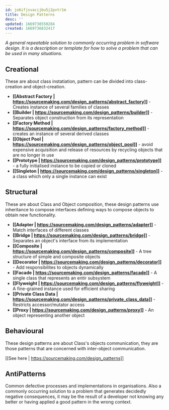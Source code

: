 ```yaml
---
id: jo6ifjsvacijbu5j2pvtr1m
title: Design Patterns
desc: ''
updated: 1669738550284
created: 1669736832417
---
```

*A general repeatable solution to commonly occurring problem in software design.
It is a description or template for how to solve a problem that can be used in many situations.*

## Creational
These are about class instatiation, pattern can be divided into class-creation and object-creation.

- **[[Abstract Factory | https://sourcemaking.com/design_patterns/abstract_factory]]** - Creates instance of several families of classes
- **[[Builder | https://sourcemaking.com/design_patterns/builder]]** - Separates object construction from its representation 
- **[[Factory Method | https://sourcemaking.com/design_patterns/factory_method]]** - creates an instance of several derived classes
- **[[Object Pool | https://sourcemaking.com/design_patterns/object_pool]]** -  avoid expensive acquisition and release of resources by recycling objects that are no longer in use
- **[[Prototype | https://sourcemaking.com/design_patterns/prototype]]** - a fully initialised instance to be copied or cloned
- **[[Singleton | https://sourcemaking.com/design_patterns/singleton]]** - a class which only a single instance can exist

## Structural
These are about Class and Object composition, these design patterns use inheritance to compose interfaces defining ways to compose objects to obtain new functionality.

- **[[Adapter | https://sourcemaking.com/design_patterns/adapter]]** - Match interfaces of different classes
- **[[Bridge | https://sourcemaking.com/design_patterns/bridge]]** - Separates an object's interface from its implementation
- **[[Composite | https://sourcemaking.com/design_patterns/composite]]** - A tree structure of simple and composite objects
- **[[Decorator | https://sourcemaking.com/design_patterns/decorator]]** - Add responsibilites to objects dynamically
- **[[Facade | https://sourcemaking.com/design_patterns/facade]]** - A single class that represents an entir subsystem
- **[[Flyweight | https://sourcemaking.com/design_patterns/flyweight]]** - A fine-grained instance used for efficient sharing
- **[[Private Class Data | https://sourcemaking.com/design_patterns/private_class_data]]** - Restricts accessor/mutator access
- **[[Proxy | https://sourcemaking.com/design_patterns/proxy]]** - An object representing another object

## Behavioural
These design patterns are about Class's objects communication, they are those patterns that are concerned with inter-object communication.

[[See here | https://sourcemaking.com/design_patterns]]

## AntiPatterns
Common defective processes and implementations in organisations.
Also a commonly occurring solution to a problem that generates decidedly negative consequences, it may be the result of a developer not knowing any better or having applied a good pattern in the wrong context.